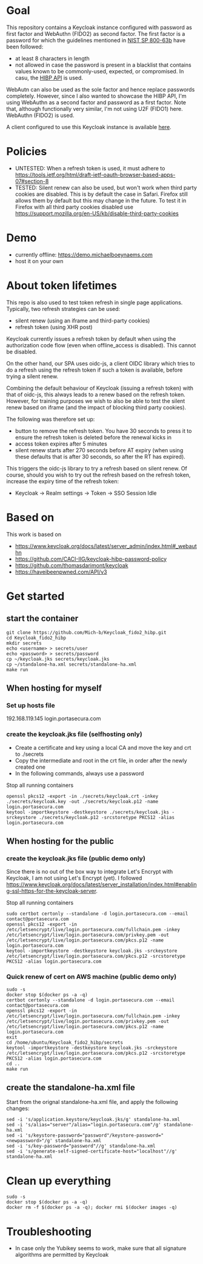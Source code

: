 # Goal
This repository contains a Keycloak instance configured with password as first factor and WebAuthn (FIDO2) as second factor. The first factor is a password for which the guidelines mentioned in [NIST SP 800-63b](https://pages.nist.gov/800-63-3/sp800-63b.html) have been followed:
* at least 8 characters in length
* not allowed in case the password is present in a blacklist that contains values known to be commonly-used, expected, or compromised. In casu, the [HIBP API](https://haveibeenpwned.com/API/v3) is used. 

WebAutn can also be used as the sole factor and hence replace passwords completely. However, since I also wanted to showcase the HIBP API, I'm  using WebAuthn as a second factor and password as a first factor. Note that, although functionally very similar, I'm not using U2F (FIDO1) here. WebAuthn (FIDO2) is used. 

A client configured to use this Keycloak instance is available [here](https://github.com/Mich-b/Keycloak_client_oidc_spa).

# Policies
- UNTESTED: When a refresh token is used, it must adhere to https://tools.ietf.org/html/draft-ietf-oauth-browser-based-apps-07#section-8
- TESTED: Silent renew can also be used, but won't work when third party cookies are disabled. This is by default the case in Safari. Firefox still allows them by default but this may change in the future. To test it in Firefox with all third party cookies disabled use https://support.mozilla.org/en-US/kb/disable-third-party-cookies

# Demo
- currently offline: https://demo.michaelboeynaems.com
- host it on your own

# About token lifetimes
This repo is also used to test token refresh in single page applications. Typically, two refresh strategies can be used:
- silent renew (using an iframe and third-party cookies)
- refresh token (using XHR post)

Keycloak currently issues a refresh token by default when using the authorization code flow (even when offline_access is disabled). This cannot be disabled.

On the other hand, our SPA uses oidc-js, a client OIDC library which tries to do a refresh using the refresh token if such a token is available, before trying a silent renew. 

Combining the default behaviour of Keycloak (issuing a refresh token) with that of oidc-js, this always leads to a renew based on the refresh token. However, for training purposes we wish to also be able to test the silent renew based on iframe (and the impact of blocking third party cookies). 

The following was therefore set up:
* button to remove the refresh token. You have 30 seconds to press it to ensure the refresh token is deleted before the renewal kicks in
* access token expires after 5 minutes
* silent renew starts after 270 seconds before AT expiry (when using these defaults that is after 30 seconds, so after the RT has expired).

This triggers the oidc-js library to try a refresh based on silent renew. Of course, should you wish to try out the refresh based on the refresh token, increase the expiry time of the refresh token:
* Keycloak -> Realm settings -> Token -> SSO Session Idle


# Based on
This work is based on
* https://www.keycloak.org/docs/latest/server_admin/index.html#_webauthn
* https://github.com/CACI-IIG/keycloak-hibp-password-policy 
* https://github.com/thomasdarimont/keycloak
* https://haveibeenpwned.com/API/v3

# Get started
## start the container
```
git clone https://github.com/Mich-b/Keycloak_fido2_hibp.git
cd Keycloak_fido2_hibp
mkdir secrets
echo <username> > secrets/user
echo <password> > secrets/password
cp ~/keycloak.jks secrets/keycloak.jks
cp ~/standalone-ha.xml secrets/standalone-ha.xml
make run
```

## When hosting for myself
### Set up hosts file
192.168.119.145	login.portasecura.com

### create the keycloak.jks file (selfhosting only)
- Create a certificate and key using a local CA and move the key and crt to ./secrets
- Copy the intermediate and root in the crt file, in order after the newly created one
- In the following commands, always use a password

Stop all running containers

```
openssl pkcs12 -export -in ./secrets/keycloak.crt -inkey ./secrets/keycloak.key -out ./secrets/keycloak.p12 -name login.portasecura.com
keytool -importkeystore -destkeystore ./secrets/keycloak.jks -srckeystore ./secrets/keycloak.p12 -srcstoretype PKCS12 -alias login.portasecura.com
```

## When hosting for the public
### create the keycloak.jks file (public demo only)
Since there is no out of the box way to integrate Let's Encrypt with Keycloak, I am not using Let's Encrypt (yet). 
I followed https://www.keycloak.org/docs/latest/server_installation/index.html#enabling-ssl-https-for-the-keycloak-server. 

Stop all running containers

```
sudo certbot certonly --standalone -d login.portasecura.com --email contact@portasecura.com
openssl pkcs12 -export -in /etc/letsencrypt/live/login.portasecura.com/fullchain.pem -inkey /etc/letsencrypt/live/login.portasecura.com/privkey.pem -out /etc/letsencrypt/live/login.portasecura.com/pkcs.p12 -name login.portasecura.com
keytool -importkeystore -destkeystore keycloak.jks -srckeystore /etc/letsencrypt/live/login.portasecura.com/pkcs.p12 -srcstoretype PKCS12 -alias login.portasecura.com
```

### Quick renew of cert on AWS machine (public demo only)
```
sudo -s
docker stop $(docker ps -a -q)
certbot certonly --standalone -d login.portasecura.com --email contact@portasecura.com
openssl pkcs12 -export -in /etc/letsencrypt/live/login.portasecura.com/fullchain.pem -inkey /etc/letsencrypt/live/login.portasecura.com/privkey.pem -out /etc/letsencrypt/live/login.portasecura.com/pkcs.p12 -name login.portasecura.com
exit
cd /home/ubuntu/Keycloak_fido2_hibp/secrets
keytool -importkeystore -destkeystore keycloak.jks -srckeystore /etc/letsencrypt/live/login.portasecura.com/pkcs.p12 -srcstoretype PKCS12 -alias login.portasecura.com
cd ..
make run
```

## create the standalone-ha.xml file
Start from the orignal standalone-ha.xml file, and apply the following changes:
```
sed -i 's/application.keystore/keycloak.jks/g' standalone-ha.xml
sed -i 's/alias="server"/alias="login.portasecura.com"/g' standalone-ha.xml
sed -i 's/keystore-password="password"/keystore-password="<newpassword>"/g' standalone-ha.xml
sed -i 's/key-password="password"//g' standalone-ha.xml
sed -i 's/generate-self-signed-certificate-host="localhost"//g' standalone-ha.xml
```

# Clean up everything

```
sudo -s
docker stop $(docker ps -a -q)
docker rm -f $(docker ps -a -q); docker rmi $(docker images -q)
```

# Troubleshooting
* In case only the Yubikey seems to work, make sure that all signature algorithms are permitted by Keycloak